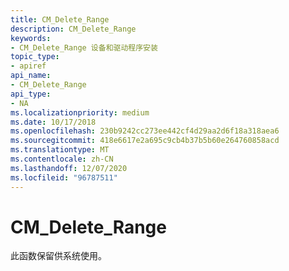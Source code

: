 ```yaml
---
title: CM_Delete_Range
description: CM_Delete_Range
keywords:
- CM_Delete_Range 设备和驱动程序安装
topic_type:
- apiref
api_name:
- CM_Delete_Range
api_type:
- NA
ms.localizationpriority: medium
ms.date: 10/17/2018
ms.openlocfilehash: 230b9242cc273ee442cf4d29aa2d6f18a318aea6
ms.sourcegitcommit: 418e6617e2a695c9cb4b37b5b60e264760858acd
ms.translationtype: MT
ms.contentlocale: zh-CN
ms.lasthandoff: 12/07/2020
ms.locfileid: "96787511"
---
```

# <a name="cm_delete_range"></a>CM_Delete_Range

此函数保留供系统使用。
